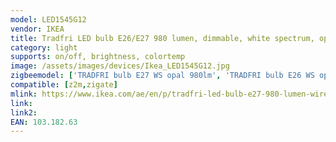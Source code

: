```yaml
---
model: LED1545G12
vendor: IKEA
title: Tradfri LED bulb E26/E27 980 lumen, dimmable, white spectrum, opal white
category: light
supports: on/off, brightness, colortemp
image: /assets/images/devices/Ikea_LED1545G12.jpg
zigbeemodel: ['TRADFRI bulb E27 WS opal 980lm', 'TRADFRI bulb E26 WS opal 980lm','TRADFRI bulb E27 WS\uFFFDopal 980lm',]
compatible: [z2m,zigate]
mlink: https://www.ikea.com/ae/en/p/tradfri-led-bulb-e27-980-lumen-wireless-dimmable-white-spectrum-opal-white-10318263/
link: 
link2: 
EAN: 103.182.63
---
```

